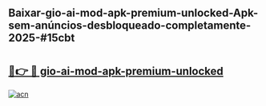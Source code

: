 ## Baixar-gio-ai-mod-apk-premium-unlocked-Apk-sem-anúncios-desbloqueado-completamente-2025-#15cbt

# <h2><a href="https://ainizakaria.my?title=gio-ai-mod-apk-premium-unlocked&ref=22M">🔗👉 🔴 gio-ai-mod-apk-premium-unlocked</a></h2>

[![acn](https://github.com/user-attachments/assets/0f9c940e-d8b0-45ae-aac7-cd30a18b3e1c)](https://ainizakaria.my?title=gio-ai-mod-apk-premium-unlocked&ref=22M)

